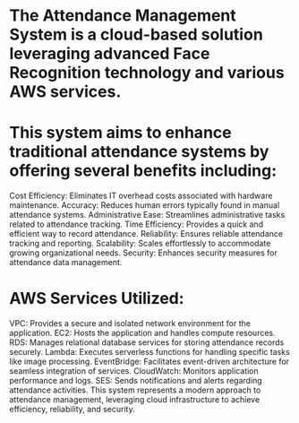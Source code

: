 # The Attendance Management System is a cloud-based solution leveraging advanced Face Recognition technology and various AWS services. 
# This system aims to enhance traditional attendance systems by offering several benefits including:

Cost Efficiency: Eliminates IT overhead costs associated with hardware maintenance.
Accuracy: Reduces human errors typically found in manual attendance systems.
Administrative Ease: Streamlines administrative tasks related to attendance tracking.
Time Efficiency: Provides a quick and efficient way to record attendance.
Reliability: Ensures reliable attendance tracking and reporting.
Scalability: Scales effortlessly to accommodate growing organizational needs.
Security: Enhances security measures for attendance data management.
# AWS Services Utilized:
VPC: Provides a secure and isolated network environment for the application.
EC2: Hosts the application and handles compute resources.
RDS: Manages relational database services for storing attendance records securely.
Lambda: Executes serverless functions for handling specific tasks like image processing.
EventBridge: Facilitates event-driven architecture for seamless integration of services.
CloudWatch: Monitors application performance and logs.
SES: Sends notifications and alerts regarding attendance activities.
This system represents a modern approach to attendance management, leveraging cloud infrastructure to achieve efficiency, reliability, and security.

